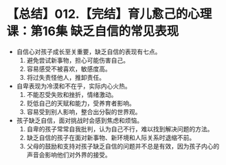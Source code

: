 # 【总结】012.【完结】育儿愈己的心理课：第16集 缺乏自信的常见表现

-   自信心对孩子成长至关重要，缺乏自信的表现有七点。
    1.  避免尝试新事物，担心可能伤害自己。
    2.  容易感受不被喜欢，敏感度高。
    3.  将过失责怪他人，推卸责任。
-   自卑表现为冷漠和不在乎，实际内心火热。
    1.  不能忍受失败和挫折，情绪激动。
    2.  贬低自己的天赋和能力，受养育者影响。
    3.  容易受到别人影响，整合出分裂的世界观。
-   孩子缺乏自信，面对挑战时会感到焦虑和烦恼。
    1.  自卑的孩子常常自我批判，认为自己不行，难以找到解决问题的方法。
    2.  缺乏自信的孩子在面对新事物、新环境和人际关系时退缩不前。
    3.  父母的鼓励和支持对孩子缺乏自信的问题并不总是有效，因为孩子内心的声音会影响他们对外界的接受。